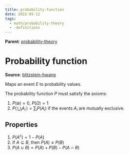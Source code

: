 ```yaml
---
title: probability-function
date: 2022-05-12
tags:
  - math/probability-theory
  - -definitions
---
```


**Parent**: [probability-theory](math/statistics/probability-theory.md)  

# Probability function
        
**Source**: [blitzstein-hwang](bibliography/blitzstein-hwang.md) 

Maps an event $E$ to probability values.

The probability function $P$ must satisfy the axioms:
1. $P(\emptyset)=0$, $P(\Omega)=1$
2. $P\left(\, \bigcup_i A_i \,\right) = \sum_i P(A_i)$
    if the events $A_i$ are mutually exclusive.
    
## Properties
1. $P(A^c) = 1 - P(A)$
2. If $A \subseteq B$, then $P(A) \leq P(B)$
3. $P(A~\cup~B) = P(A) + P(B) - P(A~\cap~B)$